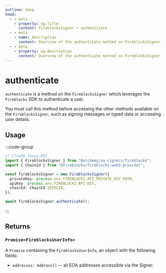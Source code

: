 ```yaml
---
outline: deep
head:
  - - meta
    - property: og:title
      content: FireblocksSigner • authenticate
  - - meta
    - name: description
      content: Overview of the authenticate method on FireblocksSigner
  - - meta
    - property: og:description
      content: Overview of the authenticate method on FireblocksSigner
---
```


# authenticate

`authenticate` is a method on the `FireblocksSigner` which leverages the `Fireblocks` SDK to authenticate a user.

You must call this method before accessing the other methods available on the `FireblocksSigner`, such as signing messages or typed data or accessing user details.

## Usage

:::code-group

```ts [example.ts]
// [!code focus:99]
import { FireblocksSigner } from "@alchemy/aa-signers/fireblocks";
import { ChainId } from "@fireblocks/fireblocks-web3-provider";

const fireblocksSigner = new FireblocksSigner({
  privateKey: process.env.FIREBLOCKS_API_PRIVATE_KEY_PATH,
  apiKey: process.env.FIREBLOCKS_API_KEY,
  chainId: ChainId.SEPOLIA,
});

await fireblocksSigner.authenticate();
```

:::

## Returns

### `Promise<FireblocksUserInfo>`

A `Promise` containing the `FireblocksUserInfo`, an object with the following fields:

- `addresses: Address[]` -- all EOA addresses accessible via the Signer.
